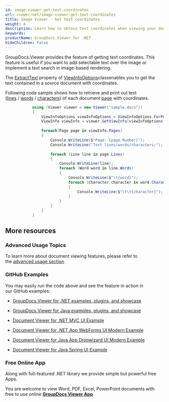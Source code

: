 ```yaml
---
id: image-viewer-get-text-coordinates
url: viewer/net/image-viewer-get-text-coordinates
title: Image Viewer - Get text coordinates
weight: 4
description: Learn how to obtain text coordinates when viewing your documents with Image Viewer by GroupDocs and place text over rendered document page image.
keywords: 
productName: GroupDocs.Viewer for .NET
hideChildren: False
---
```

GroupDocs.Viewer provides the feature of getting text coordinates. This feature is useful if you want to add selectable text over the image or implement a text search in image-based rendering. 

The [ExtractText](https://apireference.groupdocs.com/net/viewer/groupdocs.viewer.options/viewinfooptions/properties/extracttext) property of [ViewInfoOptions](https://apireference.groupdocs.com/net/viewer/groupdocs.viewer.options/viewinfooptions)classenables you to get the text contained in a source document with coordinates.

Following code sample shows how to retrieve and print out text ([lines](https://apireference.groupdocs.com/net/viewer/groupdocs.viewer.results/page/properties/lines) / [words](https://apireference.groupdocs.com/net/viewer/groupdocs.viewer.results/line/properties/words) / [characters](https://apireference.groupdocs.com/net/viewer/groupdocs.viewer.results/word/properties/characters)) of each document [page](https://apireference.groupdocs.com/net/viewer/groupdocs.viewer.results/page) with coordinates.

```csharp
 			using (Viewer viewer = new Viewer("sample.docx"))
            {
                ViewInfoOptions viewInfoOptions = ViewInfoOptions.ForPngView(true);
                ViewInfo viewInfo = viewer.GetViewInfo(viewInfoOptions);
 
                foreach(Page page in viewInfo.Pages)
                {
                    Console.WriteLine($"Page: {page.Number}");
                    Console.WriteLine("Text lines/words/characters:");
                                        
                    foreach (Line line in page.Lines)
                    {
                        Console.WriteLine(line);
                        foreach (Word word in line.Words)
                        {
                            Console.WriteLine($"\t{word}");
                            foreach (Character character in word.Characters)
                            {
                                Console.WriteLine($"\t\t{character}");
                            }
                        }
                    }
                }
            }
```

## More resources

### Advanced Usage Topics

To learn more about document viewing features, please refer to the [advanced usage section](Advanced%2Busage.html).

### GitHub Examples

You may easily run the code above and see the feature in action in our GitHub examples:

*   [GroupDocs.Viewer for .NET examples, plugins, and showcase](https://github.com/groupdocs-viewer/GroupDocs.Viewer-for-.NET)
    
*   [GroupDocs.Viewer for Java examples, plugins, and showcase](https://github.com/groupdocs-viewer/GroupDocs.Viewer-for-Java)
    
*   [Document Viewer for .NET MVC UI Example](https://github.com/groupdocs-viewer/GroupDocs.Viewer-for-.NET-MVC) 
    
*   [Document Viewer for .NET App WebForms UI Modern Example](https://github.com/groupdocs-viewer/GroupDocs.Viewer-for-.NET-WebForms)
    
*   [Document Viewer for Java App Dropwizard UI Modern Example](https://github.com/groupdocs-viewer/GroupDocs.Viewer-for-Java-Dropwizard)
    
*   [Document Viewer for Java Spring UI Example](https://github.com/groupdocs-viewer/GroupDocs.Viewer-for-Java-Spring)
    

### Free Online App

Along with full-featured .NET library we provide simple but powerful free Apps.

You are welcome to view Word, PDF, Excel, PowerPoint documents with free to use online **[GroupDocs Viewer App](https://products.groupdocs.app/viewer)**.
